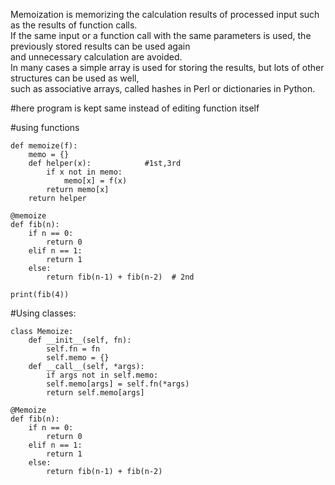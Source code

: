 Memoization is memorizing the calculation results of processed input such as the results of function calls.<br>
If the same input or a function call with the same parameters is used, the previously stored results can be used again <br>
and unnecessary calculation are avoided. <br>
In many cases a simple array is used for storing the results, but lots of other structures can be used as well,<br>
such as associative arrays, called hashes in Perl or dictionaries in Python. <br>

#here program is kept same instead of editing function itself

#using functions
```
def memoize(f):
    memo = {}
    def helper(x):            #1st,3rd
        if x not in memo:            
            memo[x] = f(x)
        return memo[x]
    return helper
    
@memoize
def fib(n):
    if n == 0:
        return 0
    elif n == 1:
        return 1
    else:
        return fib(n-1) + fib(n-2)  # 2nd

print(fib(4))
```
#Using classes:
```
class Memoize:
    def __init__(self, fn):
        self.fn = fn
        self.memo = {}
    def __call__(self, *args):
        if args not in self.memo:
	    self.memo[args] = self.fn(*args)
        return self.memo[args]

@Memoize
def fib(n):
    if n == 0:
        return 0
    elif n == 1:
        return 1
    else:
        return fib(n-1) + fib(n-2)
```
